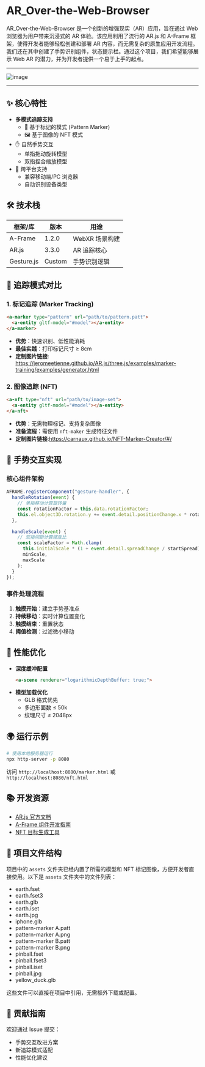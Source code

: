 # AR_Over-the-Web-Browser

AR_Over-the-Web-Browser 是一个创新的增强现实（AR）应用，旨在通过 Web 浏览器为用户带来沉浸式的 AR 体验。该应用利用了流行的 AR.js 和 A-Frame 框架，使得开发者能够轻松创建和部署 AR 内容，而无需复杂的原生应用开发流程。我们还在其中创建了手势识别组件，状态提示栏。通过这个项目，我们希望能够展示 Web AR 的潜力，并为开发者提供一个易于上手的起点。


---

![image](https://github.com/user-attachments/assets/38e9926b-3abf-44d5-8f0d-e3af0371ad35)


---

## ✨ 核心特性

- **多模式追踪支持**
  - 📍 基于标记的模式 (Pattern Marker)
  - 🖼️ 基于图像的 NFT 模式
- ✋ 自然手势交互
  - 单指拖动旋转模型
  - 双指捏合缩放模型
- 📱 跨平台支持
  - 兼容移动端/PC 浏览器
  - 自动识别设备类型

## 🛠 技术栈

| 框架/库          | 版本   | 用途                  |
|------------------|--------|-----------------------|
| A-Frame          | 1.2.0  | WebXR 场景构建        |
| AR.js            | 3.3.0  | AR 追踪核心           |
| Gesture.js       | Custom | 手势识别逻辑          |

## 🎯 追踪模式对比

### 1. 标记追踪 (Marker Tracking)
```html
<a-marker type="pattern" url="path/to/pattern.patt">
  <a-entity gltf-model="#model"></a-entity>
</a-marker>
```
- **优势**：快速识别、低性能消耗
- **最佳实践**：打印标记尺寸 ≥ 8cm
- **定制图片链接**: https://jeromeetienne.github.io/AR.js/three.js/examples/marker-training/examples/generator.html

### 2. 图像追踪 (NFT)
```html
<a-nft type="nft" url="path/to/image-set">
  <a-entity gltf-model="#model"></a-entity>
</a-nft>
```
- **优势**：无需物理标记、支持复杂图像
- **准备流程**：需使用 `nft-maker` 生成特征文件
- **定制图片链接**:https://carnaux.github.io/NFT-Marker-Creator/#/
  
## 🤲 手势交互实现

### 核心组件架构
```javascript
AFRAME.registerComponent("gesture-handler", {
  handleRotation(event) {
    // 单指移动计算旋转量
    const rotationFactor = this.data.rotationFactor;
    this.el.object3D.rotation.y += event.detail.positionChange.x * rotationFactor;
  },
  
  handleScale(event) {
    // 双指间距计算缩放比
    const scaleFactor = Math.clamp(
      this.initialScale * (1 + event.detail.spreadChange / startSpread),
      minScale, 
      maxScale
    );
  }
});
```

### 事件处理流程
1. **触摸开始**：建立手势基准点
2. **持续移动**：实时计算位置变化
3. **触摸结束**：重置状态
4. **阈值检测**：过滤微小移动

## 🚀 性能优化

- **深度缓冲配置**
  ```html
  <a-scene renderer="logarithmicDepthBuffer: true;">
  ```
- **模型加载优化**
  - GLB 格式优先
  - 多边形面数 ≤ 50k
  - 纹理尺寸 ≤ 2048px

## 🌍 运行示例

```bash
# 使用本地服务器运行
npx http-server -p 8080
```
访问 `http://localhost:8080/marker.html` 或 `http://localhost:8080/nft.html`

## 📚 开发资源

- [AR.js 官方文档](https://ar-js-org.github.io/AR.js-Docs/)
- [A-Frame 组件开发指南](https://aframe.io/docs/1.2.0/introduction/writing-a-component.html)
- [NFT 目标生成工具](https://carnaux.github.io/NFT-Marker-Creator/)

## 📂 项目文件结构

项目中的 `assets` 文件夹已经内置了所需的模型和 NFT 标记图像，方便开发者直接使用。以下是 `assets` 文件夹中的文件列表：

- earth.fset
- earth.fset3
- earth.glb
- earth.iset
- earth.jpg
- iphone.glb
- pattern-marker A.patt
- pattern-marker A.png
- pattern-marker B.patt
- pattern-marker B.png
- pinball.fset
- pinball.fset3
- pinball.iset
- pinball.jpg
- yellow_duck.glb

这些文件可以直接在项目中引用，无需额外下载或配置。

## 🤝 贡献指南

欢迎通过 Issue 提交：
- 手势交互改进方案
- 新追踪模式适配
- 性能优化建议
